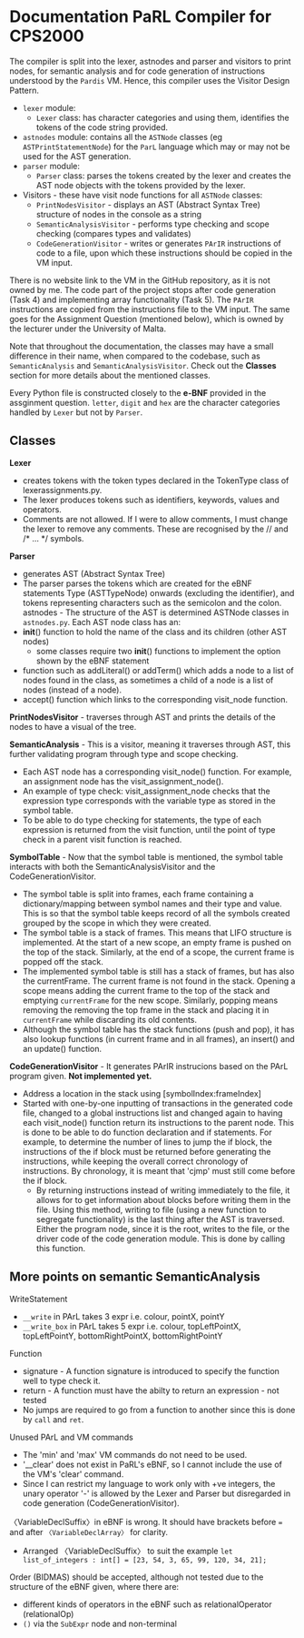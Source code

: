 # Documentation PaRL Compiler for CPS2000
The compiler is split into the lexer, astnodes and parser and visitors to print nodes, for semantic analysis and for code generation of instructions understood by the `Pardis` VM. Hence, this compiler uses the Visitor Design Pattern.
 - `lexer` module:
   - `Lexer` class: has character categories and using them, identifies the tokens of the code string provided.
 - `astnodes` module: contains all the `ASTNode` classes (eg `ASTPrintStatementNode`) for the `ParL` language which may or may not be used for the AST generation.
 - `parser` module:
   - `Parser` class: parses the tokens created by the lexer and creates the AST node objects with the tokens provided by the lexer.
 - Visitors - these have visit node functions for all `ASTNode` classes:
   - `PrintNodesVisitor` - displays an AST (Abstract Syntax Tree) structure of nodes in the console as a string
   - `SemanticAnalysisVisitor` - performs type checking and scope checking (compares types and validates)
   - `CodeGenerationVisitor` - writes or generates `PArIR` instructions of code to a file, upon which these instructions should be copied in the VM input.

There is no website link to the VM in the GitHub repository, as it is not owned by me. The code part of the project stops after code generation (Task 4) and implementing array functionality (Task 5). The `PArIR` instructions are copied from the instructions file to the VM input. The same goes for the Assignment Question (mentioned below), which is owned by the lecturer under the University of Malta.

Note that throughout the documentation, the classes may have a small difference in their name, when compared to the codebase, such as `SemanticAnalysis` and `SemanticAnalysisVisitor`.
Check out the **Classes** section for more details about the mentioned classes.

Every Python file is constructed closely to the **e-BNF** provided in the assginment question.
`letter`, `digit` and `hex` are the character categories handled by `Lexer` but not by `Parser`.

## Classes
**Lexer**
 - creates tokens with the token types declared in the TokenType class of lexerassignments.py.
 - The lexer produces tokens such as identifiers, keywords, values and operators.
 - Comments are not allowed. If I were to allow comments, I must change the lexer to remove any comments. These are recognised by the // and /* ... */ symbols.

**Parser**
 - generates AST (Abstract Syntax Tree)
 - The parser parses the tokens which are created for the eBNF statements Type (ASTTypeNode) onwards (excluding the identifier), and tokens representing characters such as the semicolon and the colon.
astnodes - The structure of the AST is determined ASTNode classes in `astnodes.py`. Each AST node class has an:
 - __init__() function to hold the name of the class and its children (other AST nodes)
   - some classes require two __init__() functions to implement the option shown by the eBNF statement
 - function such as addLiteral() or addTerm() which adds a node to a list of nodes found in the class, as sometimes a child of a node is a list of nodes (instead of a node).
 - accept() function which links to the corresponding visit_node function.

**PrintNodesVisitor** - traverses through AST and prints the details of the nodes to have a visual of the tree.

**SemanticAnalysis** - This is a visitor, meaning it traverses through AST, this further validating program through type and scope checking.
 - Each AST node has a corresponding visit_node() function. For example, an assignment node has the visit_assignment_node().
 - An example of type check: visit_assignment_node checks that the expression type corresponds with the variable type as stored in the symbol table.
 - To be able to do type checking for statements, the type of each expression is returned from the visit function, until the point of type check in a parent visit function is reached.

**SymbolTable** - Now that the symbol table is mentioned, the symbol table interacts with both the SemanticAnalysisVisitor and the CodeGenerationVisitor.
 - The symbol table is split into frames, each frame containing a dictionary/mapping between symbol names and their type and value. This is so that the symbol table keeps record of all the symbols created grouped by the scope in which they were created.
 - The symbol table is a stack of frames. This means that LIFO structure is implemented. At the start of a new scope, an empty frame is pushed on the top of the stack. Similarly, at the end of a scope, the current frame is popped off the stack.
 - The implemented symbol table is still has a stack of frames, but has also the currentFrame. The current frame is not found in the stack. Opening a scope means adding the current frame to the top of the stack and emptying `currentFrame` for the new scope. Similarly, popping means removing the removing the top frame in the stack and placing it in `currentFrame` while discarding its old contents.
 - Although the symbol table has the stack functions (push and pop), it has also lookup functions (in current frame and in all frames), an insert() and an update() function.

**CodeGenerationVisitor** - It generates PArIR instrucions based on the PArL program given. **Not implemented yet.**
 - Address a location in the stack using [symbolIndex:frameIndex]
 - Started with one-by-one inputting of transactions in the generated code file, changed to a global instructions list and changed again to having each visit_node() function return its instructions to the parent node. This is done to be able to do function declaration and if statements. For example, to determine the number of lines to jump the if block, the instructions of the if block must be returned before generating the instructions, while keeping the overall correct chronology of instructions. By chronology, it is meant that 'cjmp' must still come before the if block.
   - By returning instructions instead of writing immediately to the file, it allows for to get information about blocks before writing them in the file. Using this method, writing to file (using a new function to segregate functionality) is the last thing after the AST is traversed. Either the program node, since it is the root, writes to the file, or the driver code of the code generation module. This is done by calling this function. 

## More points on semantic SemanticAnalysis
WriteStatement
 - `__write` in PArL takes 3 expr i.e. colour, pointX, pointY
 - `__write_box` in PArL takes 5 expr i.e. colour, topLeftPointX, topLeftPointY, bottomRightPointX, bottomRightPointY

Function
 - signature - A function signature is introduced to specify the function well to type check it.
 - return - A function must have the abilty to return an expression - not tested
 - No jumps are required to go from a function to another since this is done by `call` and `ret`.

Unused PArL and VM commands
 - The 'min' and 'max' VM commands do not need to be used.
 - '__clear' does not exist in PaRL's eBNF, so I cannot include the use of the VM's 'clear' command.
 - Since I can restrict my language to work only with +ve integers, the unary operator '-' is allowed by the Lexer and Parser but disregarded in code generation (CodeGenerationVisitor).

〈VariableDeclSuffix〉in eBNF is wrong. It should have brackets before `=` and after `〈VariableDeclArray〉` for clarity.
 - Arranged 〈VariableDeclSuffix〉 to suit the example `let list_of_integers : int[] = [23, 54, 3, 65, 99, 120, 34, 21];`

Order (BIDMAS) should be accepted, although not tested due to the structure of the eBNF given, where there are:
 - different kinds of operators in the eBNF such as relationalOperator (relationalOp)
 - `()` via the `SubExpr` node and non-terminal
